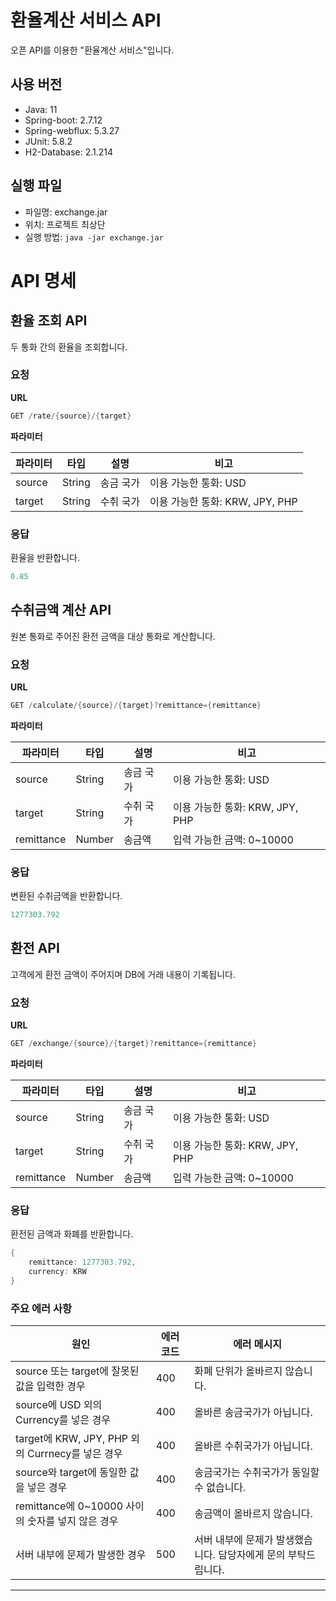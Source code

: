 # 환율계산 서비스 API
오픈 API를 이용한 "환율계산 서비스"입니다.

## 사용 버전
- Java: 11
- Spring-boot: 2.7.12
- Spring-webflux: 5.3.27
- JUnit: 5.8.2
- H2-Database: 2.1.214

## 실행 파일
- 파일명: exchange.jar
- 위치: 프로젝트 최상단
- 실행 방법: `java -jar exchange.jar`

# API 명세
## 환율 조회 API

두 통화 간의 환율을 조회합니다.

### 요청

**URL**

```java
GET /rate/{source}/{target}
```

**파라미터**

| 파라미터 | 타입 | 설명 | 비고 |
| --- | --- | --- | --- |
| source | String | 송금 국가 | 이용 가능한 통화: USD |
| target | String | 수취 국가 | 이용 가능한 통화: KRW, JPY, PHP |

### **응답**

환율을 반환합니다.

```java
0.85
```

## 수취금액 계산 API

원본 통화로 주어진 환전 금액을 대상 통화로 계산합니다.

### 요청

**URL**

```java
GET /calculate/{source}/{target}?remittance={remittance}
```

**파라미터**

| 파라미터 | 타입 | 설명 | 비고 |
| --- | --- | --- | --- |
| source | String | 송금 국가 | 이용 가능한 통화: USD |
| target | String | 수취 국가 | 이용 가능한 통화: KRW, JPY, PHP |
| remittance | Number | 송금액 | 입력 가능한 금액: 0~10000 |

### **응답**

변환된 수취금액을 반환합니다.

```java
1277303.792
```

## 환전 API

고객에게 환전 금액이 주어지며  DB에 거래 내용이 기록됩니다.

### 요청

**URL**

```java
GET /exchange/{source}/{target}?remittance={remittance}
```

**파라미터**

| 파라미터 | 타입 | 설명 | 비고 |
| --- | --- | --- | --- |
| source | String | 송금 국가 | 이용 가능한 통화: USD |
| target | String | 수취 국가 | 이용 가능한 통화: KRW, JPY, PHP |
| remittance | Number | 송금액 | 입력 가능한 금액: 0~10000 |

### **응답**

환전된 금액과 화폐를 반환합니다.

```java
{
    remittance: 1277303.792,
    currency: KRW
}
```

### 주요 에러 사항

| 원인 | 에러 코드 | 에러 메시지 |
| --- | --- | --- |
| source 또는 target에 잘못된 값을 입력한 경우 | 400 | 화폐 단위가 올바르지 않습니다. |
| source에 USD 외의 Currency를 넣은 경우 | 400 | 올바른 송금국가가 아닙니다. |
| target에 KRW, JPY, PHP 외의 Currnecy를 넣은 경우 | 400 | 올바른 수취국가가 아닙니다. |
| source와 target에 동일한 값을 넣은 경우 | 400 | 송금국가는 수취국가가 동일할 수 없습니다. |
| remittance에 0~10000 사이의 숫자를 넣지 않은 경우 | 400 | 송금액이 올바르지 않습니다. |
| 서버 내부에 문제가 발생한 경우 | 500 | 서버 내부에 문제가 발생했습니다. 담당자에게 문의 부탁드립니다. |

<hr>
